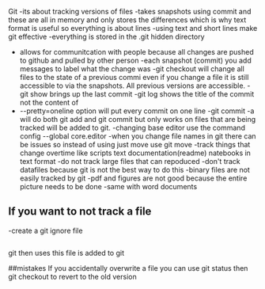 Git
-its about tracking versions of files
-takes snapshots using commit and these are all in memory and only stores
the differences which is why text format is useful so everything is about
lines
-using text and short lines make git effective
-everything is stored in the .git hidden directory
- allows for communitcation with people because all changes are pushed to 
github and pulled by other person
-each snapshot (commit) you add messages to label what the change was
-git checkout will change all files to the state of a previous commi even if
you change a file it is still accessible to via the snapshots. All previous
versions are accessible.
-git show brings up the last commit
-git log shows the title of the commit not the content of 
- --pretty=oneline option will put every commit on one line
-git commit -a will do both git add and git commit but only works on files 
that are being tracked will be added to git.
-changing base editor use  the command config --global core.editor
-when you change file names in git there can be issues so instead of using
just move use git move
-track things that change overtime like scripts text documentation(readme)
natebooks in text format
-do not track large files that can repoduced
-don't track datafiles because git is not the best way to do this
-binary files are not easily tracked by git
-pdf and figures are not good because the entire picture needs to be done
-same with word documents


## If you want to not track a file
-create a git ignore file
```touch gitignore
```
git then uses this file is added to git

##mistakes
If you accidentally overwrite a file you can use git status then git checkout 
to revert to the old version
